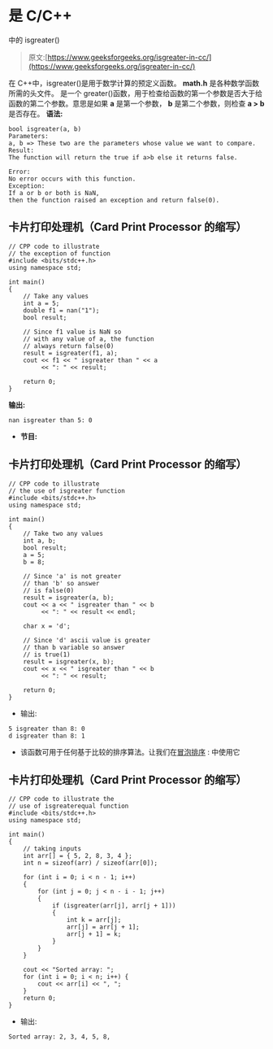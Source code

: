 # 是 C/C++

中的 isgreater()

> 原文:[https://www.geeksforgeeks.org/isgreater-in-cc/](https://www.geeksforgeeks.org/isgreater-in-cc/)

在 C++中，isgreater()是用于数学计算的预定义函数。 **math.h** 是各种数学函数所需的头文件。
是一个 greater()函数，用于检查给函数的第一个参数是否大于给函数的第二个参数。意思是如果 **a** 是第一个参数， **b** 是第二个参数，则检查 **a > b** 是否存在。
**语法:**

```
bool isgreater(a, b)
Parameters:
a, b => These two are the parameters whose value we want to compare.
Result:
The function will return the true if a>b else it returns false.

Error: 
No error occurs with this function.
Exception: 
If a or b or both is NaN,
then the function raised an exception and return false(0).
```

## 卡片打印处理机（Card Print Processor 的缩写）

```
// CPP code to illustrate
// the exception of function
#include <bits/stdc++.h>
using namespace std;

int main()
{
    // Take any values
    int a = 5;
    double f1 = nan("1");
    bool result;

    // Since f1 value is NaN so
    // with any value of a, the function
    // always return false(0)
    result = isgreater(f1, a);
    cout << f1 << " isgreater than " << a
         << ": " << result;

    return 0;
}
```

**输出:**

```
nan isgreater than 5: 0
```

*   **节目:**

## 卡片打印处理机（Card Print Processor 的缩写）

```
// CPP code to illustrate
// the use of isgreater function
#include <bits/stdc++.h>
using namespace std;

int main()
{
    // Take two any values
    int a, b;
    bool result;
    a = 5;
    b = 8;

    // Since 'a' is not greater
    // than 'b' so answer
    // is false(0)
    result = isgreater(a, b);
    cout << a << " isgreater than " << b
         << ": " << result << endl;

    char x = 'd';

    // Since 'd' ascii value is greater
    // than b variable so answer
    // is true(1)
    result = isgreater(x, b);
    cout << x << " isgreater than " << b
         << ": " << result;

    return 0;
}
```

*   输出:

```
5 isgreater than 8: 0
d isgreater than 8: 1
```

*   该函数可用于任何基于比较的排序算法。让我们在[冒泡排序](https://www.geeksforgeeks.org/bubble-sort/) :
    中使用它

## 卡片打印处理机（Card Print Processor 的缩写）

```
// CPP code to illustrate the
// use of isgreaterequal function
#include <bits/stdc++.h>
using namespace std;

int main()
{
    // taking inputs
    int arr[] = { 5, 2, 8, 3, 4 };
    int n = sizeof(arr) / sizeof(arr[0]);

    for (int i = 0; i < n - 1; i++)
    {
        for (int j = 0; j < n - i - 1; j++)
        {
            if (isgreater(arr[j], arr[j + 1]))
            {
                int k = arr[j];
                arr[j] = arr[j + 1];
                arr[j + 1] = k;
            }
        }
    }

    cout << "Sorted array: ";
    for (int i = 0; i < n; i++) {
        cout << arr[i] << ", ";
    }
    return 0;
}
```

*   输出:

```
Sorted array: 2, 3, 4, 5, 8, 
```